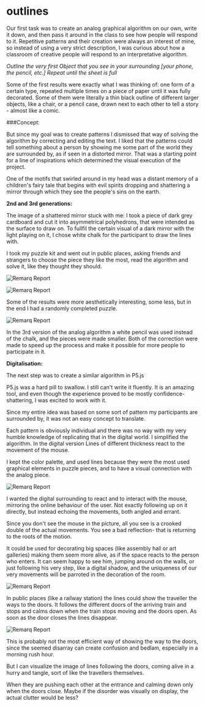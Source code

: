 # outlines


Our first task was to create an analog graphical algorithm on our own, write it down, and then pass it around in the class to see how people will respond to it. Repetitive patterns and their creation were always an interest of mine, so instead of using a very strict description, I was curious about how a classroom of creative people will respond to an interpretative algorithm.

*Outline the very first Object that you see in your surrounding [your phone, the pencil, etc.] Repeat until the sheet is full*


Some of the first results were exactly what I was thinking of: one form of a certain type, repeated multiple times on a piece of paper until it was fully decorated. Some of them were literally a thin black outline of different larger objects, like a chair, or a pencil case, drawn next to each other to tell a story - almost like a comic.







###Concept:

But since my goal was to create patterns I dismissed that way of solving the algorithm by correcting and editing the text. I liked that the patterns could tell something about a person by showing me some part of the world they are surrounded by, as if seen in a distorted mirror. That was a starting point for a line of inspirations which determined the visual execution of the project.

One of the motifs that swirled around in my head was a distant memory of a children's fairy tale that begins with evil spirits dropping and shattering a mirror through which they see the people's sins on the earth.

**2nd and 3rd generations:**

The image of a shattered mirror stuck with me: I took a piece of dark grey cardboard and cut it into asymmetrical polyhedrons, that were intended as the surface to draw on. To fullfil the certain visual of a dark mirror with the light playing on it, I chose white chalk for the participant to draw the lines with.

I took my puzzle kit and went out in public places, asking friends and strangers to choose the piece they like the most, read the algorithm and solve it, like they thought they should.

![Remarq Report](https://github.com/Ninotschka/outlines/blob/master/text2.png)


![Remarq Report](https://github.com/Ninotschka/outlines/blob/master/puzzle-gen2.png)

Some of the results were more aesthetically interesting, some less, but in the end I had a randomly completed puzzle.


![Remarq Report](https://github.com/Ninotschka/outlines/blob/master/full%20puzzle-gen2.png)

In the 3rd version of the analog algorithm a white pencil was used instead of the chalk, and the pieces were made smaller. Both of the correction were made to speed up the process and make it possible for more people to participate in it.

**Digitalisation:**

The next step was to create a similar algorithm in P5.js

P5.js was a hard pill to swallow. I still can't write it fluently. It is an amazing tool, and even though the experience proved to be mostly confidence-shattering, I was excited to work with it.

Since my entire idea was based on some sort of pattern my participants are surrounded by, it was not an easy concept to translate.

Each pattern is obviously individual and there was no way with my very humble knowledge of replicating that in the digital world. I simplified the algorithm. In the digital version Lines of different thickness react to the movement of the mouse.

I kept the color palette, and used lines because they were the most used graphical elements in puzzle pieces, and to have a visual connection with the analog piece.

![Remarq Report](https://github.com/Ninotschka/outlines/blob/master/digital-outlines-shot.png)

I wanted the digital surrounding to react and to interact with the mouse, mirroring the online behaviour of the user. Not exactly following up on it directly, but instead echoing the movements, both angled and errant.

Since you don't see the mouse in the picture, all you see is a crooked double of the actual movements. You see a bad reflection- that is returning to the roots of the motion.

It could be used for decorating big spaces (like assembly hall or art galleries) making them seem more alive, as if the space reacts to the person who enters. It can seem happy to see him, jumping around on the walls, or just following his very step, like a digital shadow, and the uniqueness of our very movements will be parroted in the decoration of the room.

![Remarq Report](https://github.com/Ninotschka/outlines/blob/master/lines-follow-people.png)

In public places (like a railway station) the lines could show the traveller the ways to the doors. It follows the different doors of the arriving train and stops and calms down when the train stops moving and the doors open. As soon as the door closes the lines disappear.



![Remarq Report](https://github.com/Ninotschka/outlines/blob/master/lines-in-a-trainstation-.png)



This is probably not the most efficient way of showing the way to the doors, since the seemed disarray can create confusion and bedlam, especially in a morning rush hour.

But I can visualize the image of lines following the doors, coming alive in a hurry and tangle, sort of like the travellers themselves.

When they are pushing each other at the entrance and calming down only when the doors close. Maybe if the disorder was visually on display, the actual clutter would be less?
